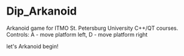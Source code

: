 # Dip_Arkanoid
Arkanoid game for ITMO St. Petersburg University C++/QT courses.
Controls: A - move platform left,
          D - move platform right
          
let's Arkanoid begin!
